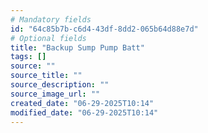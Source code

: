 ```yaml
---
# Mandatory fields
id: "64c85b7b-c6d4-43df-8dd2-065b64d88e7d"
# Optional fields
title: "Backup Sump Pump Batt"
tags: []
source: ""
source_title: ""
source_description: ""
source_image_url: ""
created_date: "06-29-2025T10:14"
modified_date: "06-29-2025T10:14"
---
```

